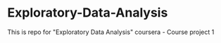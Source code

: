 # Exploratory-Data-Analysis
This is repo for "Exploratory Data Analysis" coursera - Course project 1
